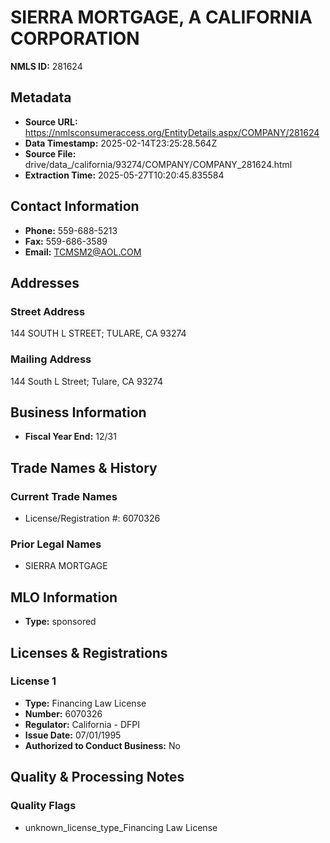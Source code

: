 # SIERRA MORTGAGE, A CALIFORNIA CORPORATION

**NMLS ID:** 281624

## Metadata
- **Source URL:** https://nmlsconsumeraccess.org/EntityDetails.aspx/COMPANY/281624
- **Data Timestamp:** 2025-02-14T23:25:28.564Z
- **Source File:** drive/data_/california/93274/COMPANY/COMPANY_281624.html
- **Extraction Time:** 2025-05-27T10:20:45.835584

## Contact Information
- **Phone:** 559-688-5213
- **Fax:** 559-686-3589
- **Email:** TCMSM2@AOL.COM

## Addresses
### Street Address
144 SOUTH L STREET; TULARE, CA 93274

### Mailing Address
144 South L Street; Tulare, CA 93274

## Business Information
- **Fiscal Year End:** 12/31

## Trade Names & History
### Current Trade Names
- License/Registration #: 6070326

### Prior Legal Names
- SIERRA MORTGAGE

## MLO Information
- **Type:** sponsored

## Licenses & Registrations

### License 1
- **Type:** Financing Law License
- **Number:** 6070326
- **Regulator:** California - DFPI
- **Issue Date:** 07/01/1995
- **Authorized to Conduct Business:** No

## Quality & Processing Notes
### Quality Flags
- unknown_license_type_Financing Law License
